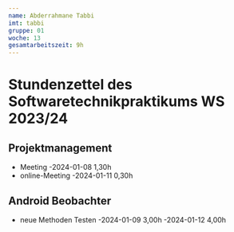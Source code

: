 ```yaml
---
name: Abderrahmane Tabbi
imt: tabbi
gruppe: 01
woche: 13
gesamtarbeitszeit: 9h
---
```


<!--
Jeder Eintrag stellt eine gesonderte Tätigkeit dar und ist als (Listen-)Stichpunkt unter der korrekten Kategorie einzuordnen.
Dieser ist mit dem Datum (im ISO Format) und der Dauer (in Stunden und Minuten) zu versehen (als sub-Listenstichpunkt).
Sollte sich die Arbeit an diesem Eintrag über mehrere Tage erstrecken, so können mehrere Unterpunkte genutzt werden.
Zum Beispiel:

## Dokumentation


Die Summe aller Stunden wird oben unter `gesamtarbeitszeit` im selben Format eingetragen (also z.B. 14,45h).

Die Datei wird wie folgt benannt: `stundenzettel_<woche (mit führender 0, falls einstellig>_<IMT Kürzel>.md`,
also zum Beispiel: `stundenzettel_01_maxm.md` oder `stundenzettel_10_maxm.md`.
-->

# Stundenzettel des Softwaretechnikpraktikums WS 2023/24
## Projektmanagement
- Meeting
  -2024-01-08 1,30h
- online-Meeting
  -2024-01-11 0,30h

## Android Beobachter
- neue Methoden Testen
 -2024-01-09 3,00h
 -2024-01-12 4,00h

